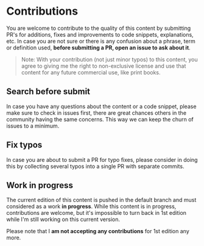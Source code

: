 # Contributions

You are welcome to contribute to the quality of this content by submitting PR's for additions, fixes and improvements to code snippets, explanations, etc. In case you are not sure or there is any confusion about a phrase, term or definition used, **before submitting a PR, open an issue to ask about it**.

> Note: With your contribution (not just minor typos) to this content, you agree to giving me the right to non-exclusive license and use that content for any future commercial use, like print books.

## Search before submit

In case you have any questions about the content or a code snippet, please make sure to check in issues first, there are great chances others in the community having the same concerns. This way we can keep the churn of issues to a minimum.

## Fix typos

In case you are about to submit a PR for typo fixes, please consider in doing this by collecting several typos into a single PR with separate commits.

## Work in progress

The current edition of this content is pushed in the default branch and must considered as a work **in progress**. While this content is in progress, contributions are welcome, but it's impossible to turn back in 1st edition while I'm still working on this current version.

Please note that I **am not accepting any contributions** for 1st edition any more.